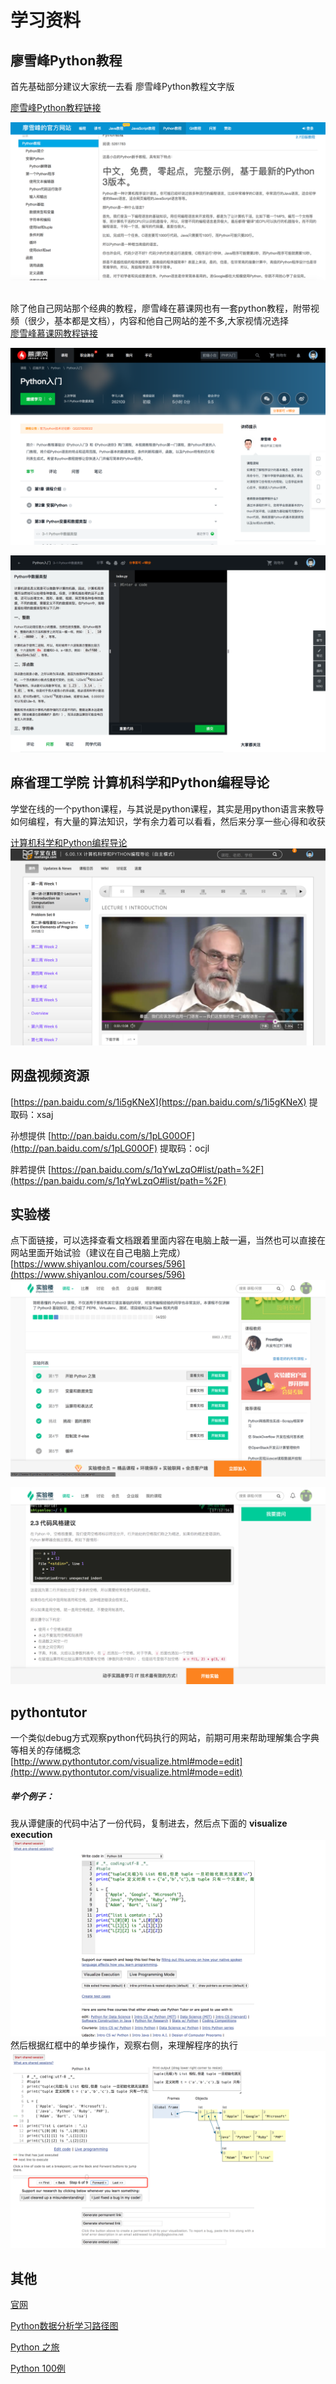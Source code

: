 # 学习资料

## 廖雪峰Python教程
首先基础部分建议大家统一去看 廖雪峰Python教程文字版  

[廖雪峰Python教程链接](http://www.liaoxuefeng.com/wiki/0014316089557264a6b348958f449949df42a6d3a2e542c000)   

![](image/001.png)  
​    


除了他自己网站那个经典的教程，廖雪峰在慕课网也有一套python教程，附带视频（很少，基本都是文档），内容和他自己网站的差不多,大家视情况选择  
[廖雪峰慕课网教程链接](http://www.imooc.com/learn/177)

![](image/002.png)   

![](image/003.png)  





## 麻省理工学院 计算机科学和Python编程导论

学堂在线的一个python课程，与其说是python课程，其实是用python语言来教导如何编程，有大量的算法知识，学有余力着可以看看，然后来分享一些心得和收获 

[计算机科学和Python编程导论](http://www.xuetangx.com/courses/course-v1:MITx+6_00_1x+sp/about)  
![](image/006.png)





## 网盘视频资源  

[https://pan.baidu.com/s/1i5gKNeX](https://pan.baidu.com/s/1i5gKNeX)  提取码：xsaj   

孙想提供 [http://pan.baidu.com/s/1pLG00OF](http://pan.baidu.com/s/1pLG00OF) 提取码：ocjl    

胖若提供 [https://pan.baidu.com/s/1qYwLzqO#list/path=%2F](https://pan.baidu.com/s/1qYwLzqO#list/path=%2F)





## 实验楼

点下面链接，可以选择查看文档跟着里面内容在电脑上敲一遍，当然也可以直接在网站里面开始试验（建议在自己电脑上完成）  
[https://www.shiyanlou.com/courses/596](https://www.shiyanlou.com/courses/596)
![](image/004.png)  

![](image/005.png)  





## pythontutor  

一个类似debug方式观察python代码执行的网站，前期可用来帮助理解集合字典等相关的存储概念  
[http://www.pythontutor.com/visualize.html#mode=edit](http://www.pythontutor.com/visualize.html#mode=edit)

##### 举个例子：  
我从谭健康的代码中沾了一份代码，复制进去，然后点下面的 **visualize execution**
![](image/007.png)   
然后根据红框中的单步操作，观察右侧，来理解程序的执行
![](image/008.png)

## 其他

[官网](https://www.python.org)

[Python数据分析学习路径图](http://www.jianshu.com/p/14017390e05b)

[Python 之旅](http://funhacks.net/explore-python/)

[Python 100例](http://www.runoob.com/python/python-100-examples.html)


